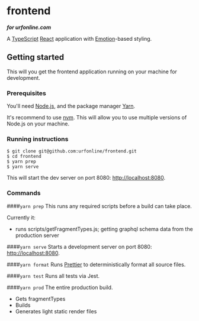 # frontend
***for urfonline.com***

A [TypeScript](https://www.typescriptlang.org/) [React](https://reactjs.org/) application with [Emotion](https://emotion.sh)-based styling.


## Getting started

This will you get the frontend application running on your machine for development.


### Prerequisites

You'll need [Node.js](https://nodejs.org), and the package manager [Yarn](https://yarnpkg.com/).

It's recommend to use [nvm](https://github.com/creationix/nvm). This will allow you to use multiple versions of Node.js on your machine.

### Running instructions

```
$ git clone git@github.com:urfonline/frontend.git
$ cd frontend
$ yarn prep
$ yarn serve
```

This will start the dev server on port 8080: [http://localhost:8080](http://localhost:8080). 

### Commands

####`yarn prep`
This runs any required scripts before a build can take place.

Currently it:

- runs scripts/getFragmentTypes.js; getting graphql schema data from the production server

####`yarn serve`
Starts a development server on port 8080: [http://localhost:8080](http://localhost:8080).

####`yarn format`
Runs [Prettier](https://prettier.io/) to deterministically format all source files.

####`yarn test`
Runs all tests via Jest.


####`yarn prod`
The entire production build.

- Gets fragmentTypes
- Builds
- Generates light static render files
